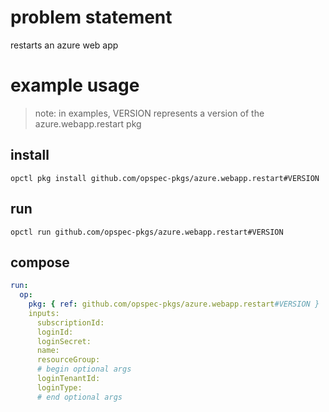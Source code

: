 # problem statement
restarts an azure web app

# example usage

> note: in examples, VERSION represents a version of the azure.webapp.restart pkg

## install

```shell
opctl pkg install github.com/opspec-pkgs/azure.webapp.restart#VERSION
```

## run

```
opctl run github.com/opspec-pkgs/azure.webapp.restart#VERSION
```

## compose

```yaml
run:
  op:
    pkg: { ref: github.com/opspec-pkgs/azure.webapp.restart#VERSION }
    inputs: 
      subscriptionId:
      loginId:
      loginSecret:
      name:
      resourceGroup:
      # begin optional args
      loginTenantId:
      loginType:
      # end optional args
```


